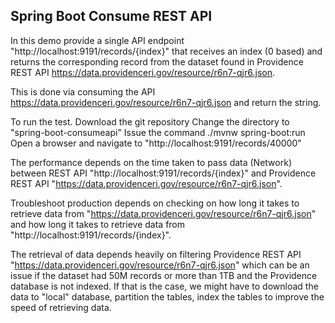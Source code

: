 ## Spring Boot Consume REST API

In this demo provide a single API endpoint "http://localhost:9191/records/{index}" that receives an index (0 based) and returns the corresponding record from the dataset found in 
Providence REST API https://data.providenceri.gov/resource/r6n7-qjr6.json. 

This is done via consuming the API https://data.providenceri.gov/resource/r6n7-qjr6.json and return the string.

To run the test. 
Download the git repository 
Change the directory to "spring-boot-consumeapi"
Issue the command  ./mvnw spring-boot:run
Open a browser and navigate to "http://localhost:9191/records/40000"

The performance depends on the time taken to pass data (Network) between
REST API "http://localhost:9191/records/{index}" and
Providence REST API "https://data.providenceri.gov/resource/r6n7-qjr6.json".  

Troubleshoot production depends on checking on how long it takes to retrieve data from "https://data.providenceri.gov/resource/r6n7-qjr6.json"
and how long it takes to retrieve data from "http://localhost:9191/records/{index}". 

The retrieval of data depends heavily on filtering 
Providence REST API "https://data.providenceri.gov/resource/r6n7-qjr6.json" which can be an issue if the dataset had 50M records 
or more than 1TB and the Providence database is not indexed.  If that is the case, we might have to download the data to "local" database, 
partition the tables, index the tables to improve the speed of retrieving data. 